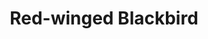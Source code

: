 ---
layout: post
title: Red-winged Blackbird
permalink: bird/red-winged-blackbird
bird:
  name: Red-Winged Black Bird
  binomial-name: Agelaius phoeniceus
  frequency: occasionally
  season: summer
  page_url: "https://commons.wikimedia.org/wiki/File:Red-winged_Blackbird_-_Flickr_-_treegrow_(14).jpg"
  image: https://res.cloudinary.com/fergd/image/upload/q_auto/v1640205436/Birds/Red-winged_Blackbird_-_Flickr_-_treegrow__14.jpg
  caption: "A Red-Winged Blackbird is perched on some bull rushes."
---
